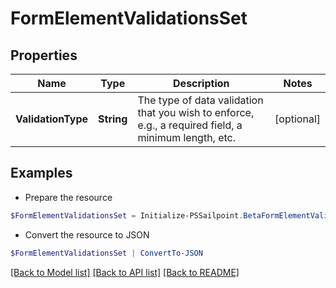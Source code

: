 # FormElementValidationsSet
## Properties

Name | Type | Description | Notes
------------ | ------------- | ------------- | -------------
**ValidationType** | **String** | The type of data validation that you wish to enforce, e.g., a required field, a minimum length, etc. | [optional] 

## Examples

- Prepare the resource
```powershell
$FormElementValidationsSet = Initialize-PSSailpoint.BetaFormElementValidationsSet  -ValidationType REQUIRED
```

- Convert the resource to JSON
```powershell
$FormElementValidationsSet | ConvertTo-JSON
```

[[Back to Model list]](../README.md#documentation-for-models) [[Back to API list]](../README.md#documentation-for-api-endpoints) [[Back to README]](../README.md)

